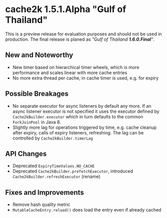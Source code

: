 # cache2k 1.5.1.Alpha "Gulf of Thailand"

This is a preview release for evaluation purposes and should not be used in production.
The final release is planed as *"Gulf of Thailand **1.6.0.Final**"*.

## New and Noteworthy

- New timer based on hierarchical timer wheels, which is more performance and
  scales linear with more cache entries
- No more extra thread per cache, in cache timer is used, e.g. for expiry

## Possible Breakages

- No separate executor for async listeners by default any more.
  If an async listener executor is not specified it uses the executor
  defined by `Cache2kBuilder.executor` which in turn defaults to the 
  common `ForkJoinPool` in Java 8.
- Slightly more lag for operations triggered by time, e.g. cache
  cleanup after expiry, calls of expiry listeners, refreshing.
  The lag can be controlled by `Cache2kBuilder.timerLag`
  
## API Changes 

- Deprecated `ExpiryTimeValues.NO_CACHE`
- Deprecated `Cache2kBuilder.prefetchExecutor`, introduced `Cache2kBuilder.refreshExecutor` (rename) 

## Fixes and Improvements

- Remove hash quality metric
- `MutableCacheEntry.reload()` does load the entry even if already cached

